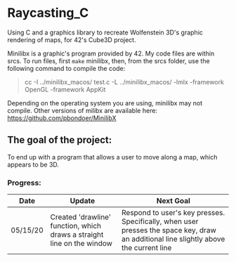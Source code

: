 # Raycasting_C
Using C and a graphics library to recreate Wolfenstein 3D's graphic rendering of maps, for 42's Cube3D project.

Minilibx is a graphic's program provided by 42. My code files are within srcs. To run files, first `make` minilibx, then, from the srcs folder, use the following command to compile the code:
>cc -I ../minilibx_macos/ test.c -L ../minilibx_macos/ -lmlx -framework OpenGL -framework AppKit

Depending on the operating system you are using, minilibx may not compile. Other versions of milibx are available here: https://github.com/pbondoer/MinilibX

## The goal of the project:
To end up with a program that allows a user to move along a map, which appears to be 3D.
<br/>
### Progress:
Date         | Update                                                                 | Next Goal
------------ | ---------------------------------------------------------------------- | ----------------
05/15/20     | Created 'drawline' function, which draws a straight line on the window | Respond to user's key presses. Specifically, when user presses the space key, draw an additional line slightly above the current line
